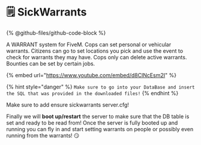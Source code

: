 # 🗒 SickWarrants

{% @github-files/github-code-block %}

A WARRANT system for FiveM. Cops can set personal or vehicular warrants. Citizens can go to set locations you pick and use the event to check for warrants they may have. Cops only can delete active warrants. Bounties can be set by certain jobs.

{% embed url="https://www.youtube.com/embed/d8ClNcEsm2I" %}

{% hint style="danger" %}
`Make sure to go into your DataBase and insert the SQL that was provided in the downloaded files!`
{% endhint %}

Make sure to add ensure sickwarrants server.cfg!

Finally we will **boot up/restart** the server to make sure that the DB table is set and ready to be read from! Once the server is fully booted up and running you can fly in and start setting warrants on people or possibly even running from the warrants! 😏
